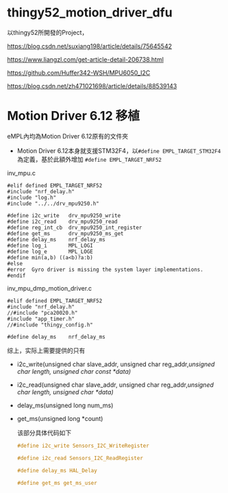 # thingy52_motion_driver_dfu

以thingy52所開發的Project，

https://blog.csdn.net/suxiang198/article/details/75645542

https://www.liangzl.com/get-article-detail-206738.html

https://github.com/Huffer342-WSH/MPU6050_I2C

https://blog.csdn.net/zh471021698/article/details/88539143

# Motion Driver 6.12 移植

eMPL內均為Motion Driver 6.12原有的文件夾

- Motion Driver 6.12本身就支援STM32F4，以`#define EMPL_TARGET_STM32F4`為定義，基於此額外增加 `#define EMPL_TARGET_NRF52`

inv_mpu.c
```
#elif defined EMPL_TARGET_NRF52
#include "nrf_delay.h"
#include "log.h"
#include "../../drv_mpu9250.h"

#define i2c_write   drv_mpu9250_write
#define i2c_read    drv_mpu9250_read
#define reg_int_cb  drv_mpu9250_int_register
#define get_ms      drv_mpu9250_ms_get
#define delay_ms    nrf_delay_ms
#define log_i       MPL_LOGI
#define log_e       MPL_LOGE
#define min(a,b) ((a<b)?a:b)   
#else
#error  Gyro driver is missing the system layer implementations.
#endif
```

inv_mpu_dmp_motion_driver.c
```
#elif defined EMPL_TARGET_NRF52
#include "nrf_delay.h"
//#include "pca20020.h"
#include "app_timer.h"
//#include "thingy_config.h"

#define delay_ms    nrf_delay_ms
```

综上，实际上需要提供的只有

- i2c_write(unsigned char slave_addr, unsigned char reg_addr,*unsigned char length, unsigned char const \*data)*

- i2c_read(unsigned char slave_addr, unsigned char reg_addr,*unsigned char length, unsigned char \*data)*

- delay_ms(unsigned long num_ms)

- get_ms(unsigned long \*count)

  该部分具体代码如下

  ```c
  #define i2c_write Sensors_I2C_WriteRegister
  
  #define i2c_read Sensors_I2C_ReadRegister
  
  #define delay_ms HAL_Delay
  
  #define get_ms get_ms_user
  ```
